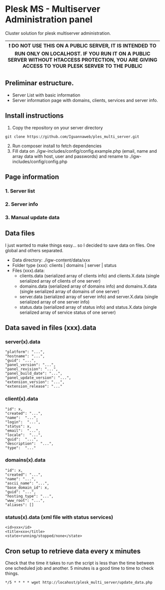 # Plesk MS - Multiserver Administration panel

Cluster solution for plesk multiserver administration.

| :exclamation:  DO NOT USE THIS ON A PUBLIC SERVER, IT IS INTENDED TO RUN ONLY ON LOCALHOST. IF YOU RUN IT ON A PUBLIC SERVER WITHOUT HTACCESS PROTECTION, YOU ARE GIVING ACCESS TO YOUR PLESK SERVER TO THE PUBLIC   |
|-----------------------------------------|


## Preliminar estructure.

- Server List with basic information
- Server information page with domains, clients, services and server info.

## Install instructions

1. Copy the repository on your server directory

```
git clone https://github.com/Iguannaweb/ples_multi_server.git
```

2. Run composer install to fetch dependencies
2. Fill data on ./igw-includes/config/config.example.php (email, name and array data with host, user and passwords) and rename to ./igw-includes/config/config.php 

## Page information

### 1. Server list
### 2. Server info
### 3. Manual update data

## Data files
I just wanted to make things easy... so I decided to save data on files. One global and others separated.

- Data directory: ./igw-content/data/xxx
- Folder type (xxx): clients | domains | server | status
- Files (xxx).data: 
    - clients.data (serialized array of clients info) and clients.X.data (single serialized array of clients of one server)
    - domains.data (serialized array of domains info) and domains.X.data (single serialized array of domains of one server)
    - server.data (serialized array of server info) and server.X.data (single serialized array of one server info)
    - status.data (serialized array of status info) and status.X.data (single serialized array of service status of one server)

## Data saved in files (xxx).data

### server(x).data
```
"platform": "...",
"hostname": "...",
"guid": "...",
"panel_version": "...",
"panel_revision": "...",
"panel_build_date": "...",
"panel_update_version": "...",
"extension_version": "...",
"extension_release": "..."
```

### client(x).data
```
"id": x,
"created": "...",
"name":  "...",
"login":  "...",
"status": x,
"email":  "...",
"locale":  "...",
"guid":  "...",
"description":  "...",
"type":  "..."
```

### domains(x).data
```
"id": x,
"created": "...",
"name": "...",
"ascii_name": "...",
"base_domain_id": x,
"guid": "...",
"hosting_type": "...",
"www_root": "...",
"aliases": []
```

### status(x).data (xml file with status services)
```
<id>xxx</id>
<title>xxx</title>
<state>running/stopped/none</state>
```

## Cron setup to retrieve data every x minutes

Check that the time it takes to run the script is less than the time between one scheduled job and another. 5 minutes is a good time to time to check things. 

```
*/5 * * * * wget http://locahost/plesk_multi_server/update_data.php
```
